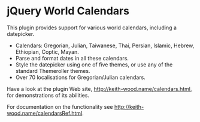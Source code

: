 jQuery World Calendars
======================

This plugin provides support for various world calendars, including a datepicker.

* Calendars: Gregorian, Julian, Taiwanese, Thai, Persian, Islamic, Hebrew, Ethiopian, Coptic, Mayan.
* Parse and format dates in all these calendars.
* Style the datepicker using one of five themes, or use any of the standard Themeroller themes.
* Over 70 localisations for Gregorian/Julian calendars.

Have a look at the plugin Web site, http://keith-wood.name/calendars.html, for demonstrations of its abilities.

For documentation on the functionality see http://keith-wood.name/calendarsRef.html.
